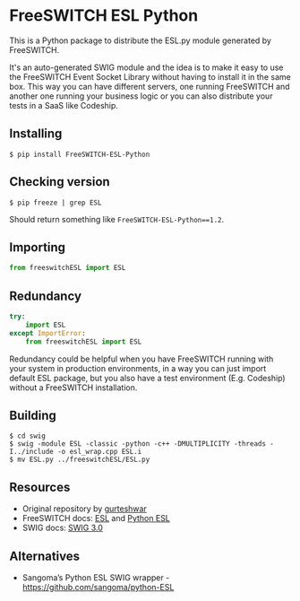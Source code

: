 # FreeSWITCH ESL Python

This is a Python package to distribute the ESL.py module generated by FreeSWITCH. 

It's an auto-generated SWIG module and the idea is to make it easy to use the FreeSWITCH Event Socket Library without having to install it in the same box. This way you can have different servers, one running FreeSWITCH and another one running your business logic or you can also distribute your tests in a SaaS like Codeship.

## Installing

```shell
$ pip install FreeSWITCH-ESL-Python
```

## Checking version

```shell
$ pip freeze | grep ESL
```

Should return something like `FreeSWITCH-ESL-Python==1.2`.

## Importing

```python
from freeswitchESL import ESL
```

## Redundancy

```python
try:
    import ESL
except ImportError:
    from freeswitchESL import ESL
```

Redundancy could be helpful when you have FreeSWITCH running with your system in production environments, in a way you can just import default ESL package, but you also have a test environment (E.g. Codeship) without a FreeSWITCH installation.

## Building

```shell
$ cd swig
$ swig -module ESL -classic -python -c++ -DMULTIPLICITY -threads -I../include -o esl_wrap.cpp ESL.i
$ mv ESL.py ../freeswitchESL/ESL.py
```

## Resources

- Original repository by [gurteshwar](https://github.com/gurteshwar/freeswitch-esl-python)
- FreeSWITCH docs: [ESL](http://wiki.freeswitch.org/wiki/Esl) and [Python ESL](http://wiki.freeswitch.org/wiki/Python_ESL)
- SWIG docs: [SWIG 3.0](http://www.swig.org/Doc3.0/SWIGDocumentation.html)

## Alternatives

- Sangoma’s Python ESL SWIG wrapper - https://github.com/sangoma/python-ESL
